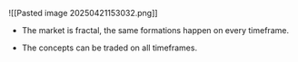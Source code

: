 
![[Pasted image 20250421153032.png]]

- The market is fractal, the same formations happen on every timeframe.

- The concepts can be traded on all timeframes.
